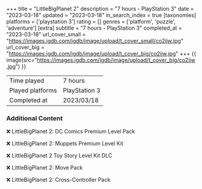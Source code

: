 +++
title = "LittleBigPlanet 2"
description = "7 hours - PlayStation 3"
date = "2023-03-18"
updated = "2023-03-18"
in_search_index = true
[taxonomies]
platforms = ['playstation 3']
rating = []
genres = ['platform', 'puzzle', 'adventure']
[extra]
subtitle = "7 hours - PlayStation 3"
completed_at = "2023-03-18"
url_cover_small = "https://images.igdb.com/igdb/image/upload/t_cover_small/co2ijw.jpg"
url_cover_big = "https://images.igdb.com/igdb/image/upload/t_cover_big/co2ijw.jpg"
+++
{{ image(src="https://images.igdb.com/igdb/image/upload/t_cover_big/co2ijw.jpg") }}

|              |            |
| ------------ | ---------- |
| Time played  | 7 hours |
| Played platforms    | PlayStation 3 |
| Completed at | 2023/03/18 |



### Additional Content


❌ LittleBigPlanet 2: DC Comics Premium Level Pack

❌ LittleBigPlanet 2: Muppets Premium Level Kit

❌ LittleBigPlanet 2 Toy Story Level Kit DLC

❌ LittleBigPlanet 2: Move Pack

❌ LittleBigPlanet 2: Cross-Controller Pack
